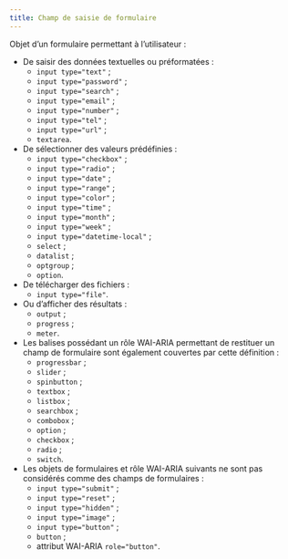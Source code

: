```yaml
---
title: Champ de saisie de formulaire
---
```


Objet d’un formulaire permettant à l’utilisateur :

- De saisir des données textuelles ou préformatées :
  - `input type="text"` ;
  - `input type="password"` ;
  - `input type="search"` ;
  - `input type="email"` ;
  - `input type="number"` ;
  - `input type="tel"` ;
  - `input type="url"` ;
  - `textarea`.
- De sélectionner des valeurs prédéfinies :
  - `input type="checkbox"` ;
  - `input type="radio"` ;
  - `input type="date"` ;
  - `input type="range"` ;
  - `input type="color"` ;
  - `input type="time"` ;
  - `input type="month"` ;
  - `input type="week"` ;
  - `input type="datetime-local"` ;
  - `select` ;
  - `datalist` ;
  - `optgroup` ;
  - `option`.
- De télécharger des fichiers :
  - `input type="file"`.
- Ou d’afficher des résultats :
  - `output` ;
  - `progress` ;
  - `meter`.
- Les balises possédant un rôle WAI-ARIA permettant de restituer un champ de formulaire sont également couvertes par cette définition :
  - `progressbar` ;
  - `slider` ;
  - `spinbutton` ;
  - `textbox` ;
  - `listbox` ;
  - `searchbox` ;
  - `combobox` ;
  - `option` ;
  - `checkbox` ;
  - `radio` ;
  - `switch`.
- Les objets de formulaires et rôle WAI-ARIA suivants ne sont pas considérés comme des champs de formulaires :
  - `input type="submit"` ;
  - `input type="reset"` ;
  - `input type="hidden"` ;
  - `input type="image"` ;
  - `input type="button"` ;
  - `button` ;
  - attribut WAI-ARIA `role="button"`.
